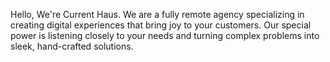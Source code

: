 Hello, We're Current Haus. We are a fully remote agency specializing in creating digital experiences that bring joy to your customers. Our special power is listening closely to your needs and turning complex problems into sleek, hand-crafted solutions.

<!---
currenthaus/currenthaus is a ✨ special ✨ repository because its `README.md` (this file) appears on your GitHub profile.
You can click the Preview link to take a look at your changes.
--->
